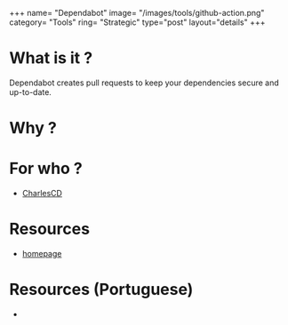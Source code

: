 +++
name= "Dependabot"
image= "/images/tools/github-action.png"
category= "Tools"
ring= "Strategic"
type="post"
layout="details"
+++

# What is it ?
Dependabot creates pull requests to keep your dependencies secure and up-to-date.


# Why ?


# For who ?
* [CharlesCD](https://charlescd.io/)

# Resources
* [homepage](https://dependabot.com/)

# Resources (Portuguese)
* 
